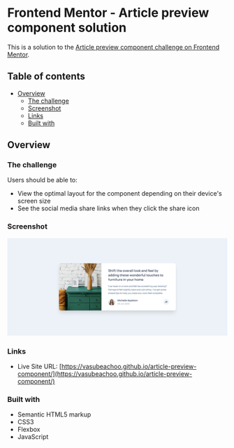 # Frontend Mentor - Article preview component solution

This is a solution to the [Article preview component challenge on Frontend Mentor](https://www.frontendmentor.io/challenges/article-preview-component-dYBN_pYFT). 

## Table of contents

- [Overview](#overview)
  - [The challenge](#the-challenge)
  - [Screenshot](#screenshot)
  - [Links](#links)
  - [Built with](#built-with)

## Overview

### The challenge

Users should be able to:

- View the optimal layout for the component depending on their device's screen size
- See the social media share links when they click the share icon

### Screenshot

![](./images/screenshot.png)

### Links

- Live Site URL: [https://vasubeachoo.github.io/article-preview-component/](https://vasubeachoo.github.io/article-preview-component/)

### Built with

- Semantic HTML5 markup
- CSS3
- Flexbox
- JavaScript